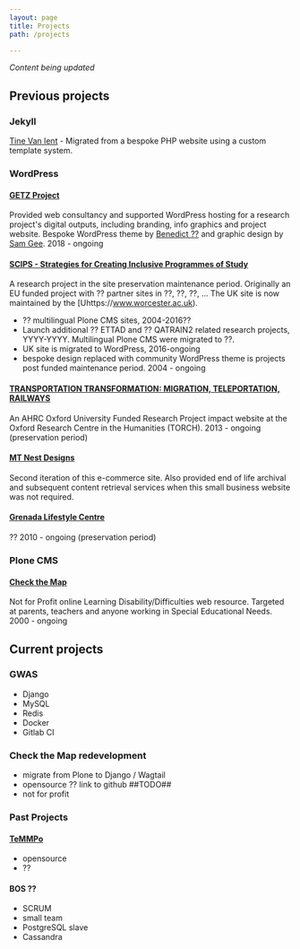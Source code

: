 ```yaml
---
layout: page
title: Projects
path: /projects

---	
```

*Content being updated*

## Previous projects

### Jekyll

[Tine Van lent](https://tinevanlent.be) - Migrated from a bespoke PHP website using a custom template system.

### WordPress

#### [GETZ Project](https://getzproject.eu)
Provided web consultancy and supported WordPress hosting for a research project's digital outputs, including branding, info graphics and project website. Bespoke WordPress theme by [Benedict ??](??) and graphic design by [Sam Gee](??).
2018 - ongoing

#### [SCIPS - Strategies for Creating Inclusive Programmes of Study](https://scips.worc.ac.uk)
A research project in the site preservation maintenance period. Originally an EU funded project with ?? partner sites in ??, ??, ??, ... The UK site is now maintained by the [Uhttps://www.worcester.ac.uk).

- ?? multilingual Plone CMS sites, 2004-2016??
- Launch additional ?? ETTAD and ?? QATRAIN2 related research projects, YYYY-YYYY.  Multilingual Plone CMS were migrated to ??.
- UK site is migrated to WordPress, 2016-ongoing
- bespoke design replaced with community WordPress theme is projects post funded maintenance period.
2004 - ongoing

#### [TRANSPORTATION TRANSFORMATION: MIGRATION, TELEPORTATION, RAILWAYS](https://transportation-transformation.co.uk)
An AHRC Oxford University Funded Research Project impact website at the Oxford Research Centre in the Humanities (TORCH).
2013 - ongoing (preservation period)

#### [MT Nest Designs]()
Second iteration of this e-commerce site.  Also provided end of life archival and subsequent content retrieval services when this small business website was not required.

#### [Grenada Lifestyle Centre](https://grenadalifestylecenter.gd)
??
2010 - ongoing (preservation period)

### Plone CMS

#### [Check the Map](http://www.checkthemap.org)
Not for Profit online Learning Disability/Difficulties web resource.  Targeted at parents, teachers and anyone working in Special Educational Needs. 
2000 - ongoing

## Current projects

### GWAS
- Django
- MySQL
- Redis
- Docker
- Gitlab CI

### Check the Map redevelopment
- migrate from Plone to Django / Wagtail
- opensource ?? link to github ##TODO##
- not for profit

### Past Projects

#### [TeMMPo](??)
- opensource
- ??

#### BOS ??
- SCRUM
- small team 
- PostgreSQL slave
- Cassandra
